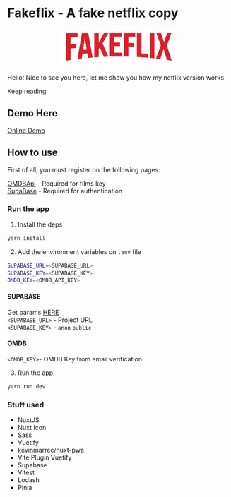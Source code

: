 # Fakeflix - A fake netflix copy

**_<p style="text-align: center;">![](https://github.com/Lucneonct/fakeflix/blob/master/src/assets/logo.png?raw=true)</p>_**


Hello! Nice to see you here, let me show you how my netflix version works

Keep reading

## Demo Here

[Online Demo](https://fakeflix-psi.vercel.app/)

## How to use

First of all, you must register on the following pages:

[OMDBApi](https://www.omdbapi.com/apikey.aspx) - Required for films key  
[SupaBase](https://supabase.com/dashboard/sign-up) - Required for authentication

### Run the app

1. Install the deps

```bash
yarn install
```

2. Add the environment variables on `.env` file

```bash
SUPABASE_URL=<SUPABASE_URL>
SUPABASE_KEY=<SUPABASE_KEY>
OMDB_KEY=<OMDB_API_KEY>
```
#### SUPABASE
Get params [HERE](https://supabase.com/dashboard/project/ftydkmhejnybwgfrfayf/settings/api)  
`<SUPABASE_URL>` - Project URL  
`<SUPABASE_KEY>` - `anon` `public`  
#### OMDB
`<OMDB_KEY>`- OMDB Key from email verification

3. Run the app
```bash
yarn run dev
```

### Stuff used

- NuxtJS
- Nuxt Icon
- Sass
- Vuetify
- kevinmarrec/nuxt-pwa
- Vite Plugin Vuetify
- Supabase
- Vitest
- Lodash
- Pinia
